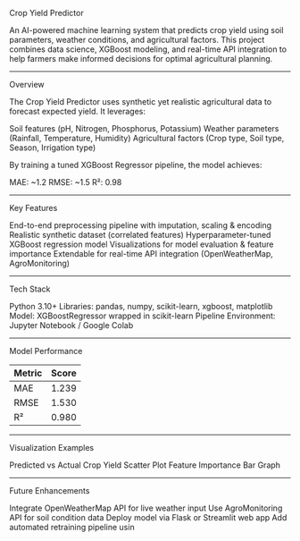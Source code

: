 Crop Yield Predictor

An AI-powered machine learning system that predicts crop yield using soil parameters, weather conditions, and agricultural factors. This project combines data science, XGBoost modeling, and real-time API integration to help farmers make informed decisions for optimal agricultural planning.

---

Overview

The Crop Yield Predictor uses synthetic yet realistic agricultural data to forecast expected yield. It leverages:

 Soil features (pH, Nitrogen, Phosphorus, Potassium)
 Weather parameters (Rainfall, Temperature, Humidity)
 Agricultural factors (Crop type, Soil type, Season, Irrigation type)

By training a tuned XGBoost Regressor pipeline, the model achieves:

 MAE: ~1.2
 RMSE: ~1.5
 R²: 0.98

---

Key Features

 End-to-end preprocessing pipeline with imputation, scaling & encoding
 Realistic synthetic dataset (correlated features)
 Hyperparameter-tuned XGBoost regression model
 Visualizations for model evaluation & feature importance
 Extendable for real-time API integration (OpenWeatherMap, AgroMonitoring)

---

Tech Stack

 Python 3.10+
 Libraries: pandas, numpy, scikit-learn, xgboost, matplotlib
 Model: XGBoostRegressor wrapped in scikit-learn Pipeline
 Environment: Jupyter Notebook / Google Colab

---

Model Performance

| Metric | Score |
| ------ | ----- |
| MAE    | 1.239 |
| RMSE   | 1.530 |
| R²     | 0.980 |

---
Visualization Examples

 Predicted vs Actual Crop Yield Scatter Plot
 Feature Importance Bar Graph

---

Future Enhancements

 Integrate OpenWeatherMap API for live weather input
 Use AgroMonitoring API for soil condition data
 Deploy model via Flask or Streamlit web app
 Add automated retraining pipeline usin

